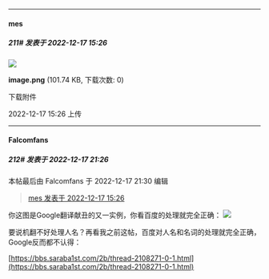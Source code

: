 

*****

####  mes  
##### 211#       发表于 2022-12-17 15:26

<img src="https://img.saraba1st.com/forum/202212/17/152635o1dfzd7szt89zilj.png" referrerpolicy="no-referrer">

<strong>image.png</strong> (101.74 KB, 下载次数: 0)

下载附件

2022-12-17 15:26 上传



*****

####  Falcomfans  
##### 212#       发表于 2022-12-17 21:26

 本帖最后由 Falcomfans 于 2022-12-17 21:30 编辑 
<blockquote><a href="httphttps://bbs.saraba1st.com/2b/forum.php?mod=redirect&amp;goto=findpost&amp;pid=58979269&amp;ptid=2108128" target="_blank">mes 发表于 2022-12-17 15:26</a></blockquote>你这图是Google翻译献丑的又一实例，你看百度的处理就完全正确：

<img src="https://p.sda1.dev/8/154f16bd8de5f866ba5bb5d80c040f83/CMP_20221217212611785.jpg" referrerpolicy="no-referrer">

要说机翻不好处理人名？再看我之前这帖，百度对人名和名词的处理就完全正确，Google反而都不认得：

[https://bbs.saraba1st.com/2b/thread-2108271-0-1.html](https://bbs.saraba1st.com/2b/thread-2108271-0-1.html)


